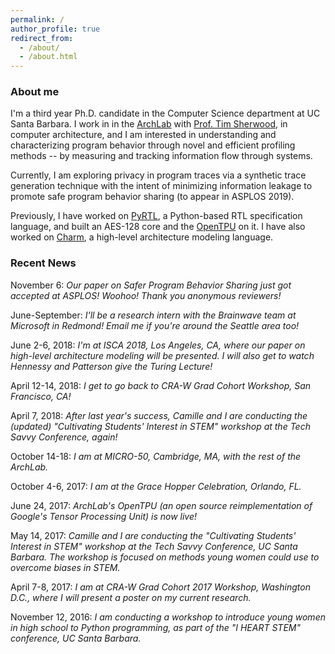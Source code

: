 ```yaml
---
permalink: /
author_profile: true
redirect_from: 
  - /about/
  - /about.html
---
```


### About me 

I'm a third year Ph.D. candidate in the Computer Science department at UC Santa Barbara. I work in in the [ArchLab](https://www.arch.cs.ucsb.edu/) with [Prof. Tim Sherwood](https://cs.ucsb.edu/~sherwood), in computer architecture, and I am interested in understanding and characterizing program behavior through novel and efficient profiling methods -- by measuring and tracking information flow through systems. 

Currently, I am exploring privacy in program traces via a synthetic trace generation technique with the intent of minimizing information leakage to promote safe program behavior sharing (to appear in ASPLOS 2019). 

Previously, I have worked on [PyRTL](https://github.com/UCSBarchlab/PyRTL), a Python-based RTL specification language, and built an AES-128 core and the [OpenTPU](https://github.com/UCSBarchlab/OpenTPU) on it. I have also worked on [Charm](https://github.com/UCSBarchlab/Charm), a high-level architecture modeling language.

### Recent News

November 6: _Our paper on Safer Program Behavior Sharing just got accepted at ASPLOS! Woohoo! Thank you anonymous reviewers!_

June-September: _I'll be a research intern with the Brainwave team at Microsoft in Redmond! Email me if you're around the Seattle area too!_ 

June 2-6, 2018: _I'm at ISCA 2018, Los Angeles, CA, where our paper on high-level architecture modeling will be presented. I will also get to watch Hennessy and Patterson give the Turing Lecture!_

April 12-14, 2018: _I get to go back to CRA-W Grad Cohort Workshop, San Francisco, CA!_

April 7, 2018: _After last year's success, Camille and I are conducting the (updated) "Cultivating Students' Interest in STEM" workshop at the Tech Savvy Conference, again!_

October 14-18: _I am at MICRO-50, Cambridge, MA, with the rest of the ArchLab._

October 4-6, 2017: _I am at the Grace Hopper Celebration, Orlando, FL._

June 24, 2017: _ArchLab's OpenTPU (an open source reimplementation of Google's Tensor Processing Unit) is now live!_ 

May 14, 2017: _Camille and I are conducting the "Cultivating Students' Interest in STEM" workshop at the Tech Savvy Conference, UC Santa Barbara. The workshop is focused on methods young women could use to overcome biases in STEM._

April 7-8, 2017: _I am at CRA-W Grad Cohort 2017 Workshop, Washington D.C., where I will present a poster on my current research._

November 12, 2016: _I am conducting a workshop to introduce young women in high school to Python programming, as part of the "I HEART STEM" conference, UC Santa Barbara._
